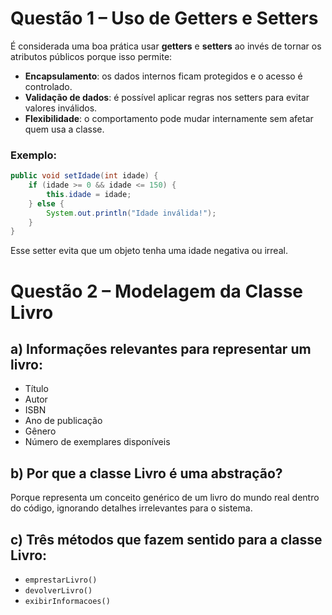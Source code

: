 # Questão 1 – Uso de Getters e Setters

É considerada uma boa prática usar **getters** e **setters** ao invés de tornar os atributos públicos porque isso permite:

- **Encapsulamento**: os dados internos ficam protegidos e o acesso é controlado.
- **Validação de dados**: é possível aplicar regras nos setters para evitar valores inválidos.
- **Flexibilidade**: o comportamento pode mudar internamente sem afetar quem usa a classe.

### Exemplo:
```java
public void setIdade(int idade) {
    if (idade >= 0 && idade <= 150) {
        this.idade = idade;
    } else {
        System.out.println("Idade inválida!");
    }
}
```
Esse setter evita que um objeto tenha uma idade negativa ou irreal.

# Questão 2 – Modelagem da Classe Livro

## a) Informações relevantes para representar um livro:
- Título
- Autor
- ISBN
- Ano de publicação
- Gênero
- Número de exemplares disponíveis

## b) Por que a classe Livro é uma abstração?
Porque representa um conceito genérico de um livro do mundo real dentro do código, ignorando detalhes irrelevantes para o sistema.

## c) Três métodos que fazem sentido para a classe Livro:
- `emprestarLivro()`
- `devolverLivro()`
- `exibirInformacoes()`

